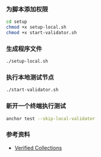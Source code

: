 ### 为脚本添加权限

```bash
cd setup
chmod +x setup-local.sh
chmod +x start-validator.sh
```

### 生成程序文件

```bash
./setup-local.sh
```

### 执行本地测试节点

```bash
./start-validator.sh
```

### 新开一个终端执行测试

```bash
anchor test --skip-local-validator
```

### 参考资料

- [Verified Collections](https://developers.metaplex.com/token-metadata/collections)
